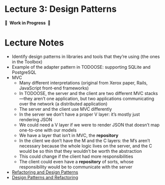# Lecture 3: Design Patterns

**🚧  Work in Progress  🚧**

# Lecture Notes

- Identify design patterns in libraries and tools that they’re using (the ones in the Toolbox)
- Example of the adapter pattern in TODOOSE: supporting SQLite and PostgreSQL
- MVC
  - Many different interpretations (original from Xerox paper, Rails, JavaScript front-end frameworks)
  - In TODOOSE, the server and the client are two different MVC stacks—they aren’t one application, but two applications communicating over the network (a distributed application)
  - The server and the client use MVC differently
  - In the server we don’t have a proper V layer: it’s mostly just rendering JSON
  - We could need a V layer if we were to render JSON that doesn’t map one-to-one with our models
  - We have a layer that isn’t in MVC, the **repository**
  - In the client we don’t have the M and the C layers: the M’s aren’t necessary because the whole logic lives on the server, and the C would be so thin that they wouldn’t be worth the abstraction
  - This could change if the client had more responsibilities
  - The client could even have a **repository** of sorts, whose responsibility would be to communicate with the server
- [Refactoring and Design Patterns](https://refactoring.guru/)
- [Design Patterns and Refactoring](https://sourcemaking.com/)
